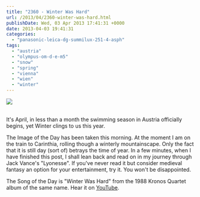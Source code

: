 ```yaml
---
title: "2360 - Winter Was Hard"
url: /2013/04/2360-winter-was-hard.html
publishDate: Wed, 03 Apr 2013 17:41:31 +0000
date: 2013-04-03 19:41:31
categories: 
  - "panasonic-leica-dg-summilux-251-4-asph"
tags: 
  - "austria"
  - "olympus-om-d-e-m5"
  - "snow"
  - "spring"
  - "vienna"
  - "wien"
  - "winter"
---
```

<div class="container">
<div class="center"><a target="_blank" href="https://d25zfm9zpd7gm5.cloudfront.net/1200x1200/2013/20130403_065009_lr.jpg"><img src="https://d25zfm9zpd7gm5.cloudfront.net/0600x0600/2013/20130403_065009_lr.jpg" /></a></div>
</div>
<br />

It's April, in less than a month the swimming season in Austria officially begins, yet Winter clings to us this year.

 The Image of the Day has been taken this morning. At the moment I am on the train to Carinthia, rolling though a winterly mountainscape. Only the fact that it is still day (sort of) betrays the time of year. In a few minutes, when I have finished this post, I shall lean back and read on in my journey through Jack Vance's "Lyonesse". If you've never read it but consider medieval fantasy an option for your entertainment, try it. You won't be disappointed. 

The Song of the Day is "Winter Was Hard" from the 1988 Kronos Quartet album of the same name. Hear it on <a href="http://www.youtube.com/watch?v=D_HHZ9byGMI" target="_blank">YouTube</a>.
